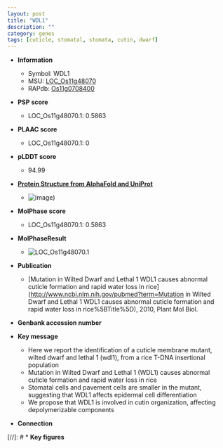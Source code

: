 ```yaml
---
layout: post
title: "WDL1"
description: ""
category: genes
tags: [cuticle, stomatal, stomata, cutin, dwarf]
---
```


* **Information**  
    + Symbol: WDL1  
    + MSU: [LOC_Os11g48070](http://rice.plantbiology.msu.edu/cgi-bin/ORF_infopage.cgi?orf=LOC_Os11g48070)  
    + RAPdb: [Os11g0708400](http://rapdb.dna.affrc.go.jp/viewer/gbrowse_details/irgsp1?name=Os11g0708400)  

* **PSP score**  
    + LOC_Os11g48070.1: 0.5863 

* **PLAAC score**  
    + LOC_Os11g48070.1: 0 

* **pLDDT score**
    + 94.99

* **[Protein Structure from AlphaFold and UniProt](https://www.uniprot.org/uniprotkb/Q7XXR3/entry#structure)**
    + ![image](https://ricepsp.github.io/images/Q7/AF-Q7XXR3-F1.png))

* **MolPhase score**
    + LOC_Os11g48070.1: 0.5863

* **MolPhaseResult**
    + ![LOC_Os11g48070.1](https://ricepsp.github.io/pictures/LOC_Os11g/LOC_Os11g48070.1.png)

* **Publication**  
    + [Mutation in Wilted Dwarf and Lethal 1 WDL1 causes abnormal cuticle formation and rapid water loss in rice](http://www.ncbi.nlm.nih.gov/pubmed?term=Mutation in Wilted Dwarf and Lethal 1 WDL1 causes abnormal cuticle formation and rapid water loss in rice%5BTitle%5D), 2010, Plant Mol Biol.

* **Genbank accession number**  

* **Key message**  
    + Here we report the identification of a cuticle membrane mutant, wilted dwarf and lethal 1 (wdl1), from a rice T-DNA insertional population
    + Mutation in Wilted Dwarf and Lethal 1 (WDL1) causes abnormal cuticle formation and rapid water loss in rice
    + Stomatal cells and pavement cells are smaller in the mutant, suggesting that WDL1 affects epidermal cell differentiation
    + We propose that WDL1 is involved in cutin organization, affecting depolymerizable components

* **Connection**  

[//]: # * **Key figures**  



